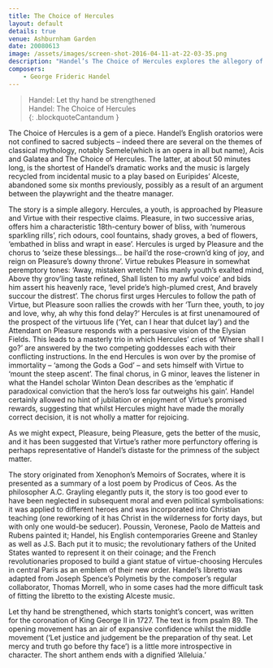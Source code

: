 ```yaml
---
title: The Choice of Hercules
layout: default
details: true
venue: Ashburnham Garden
date: 20080613
image: /assets/images/screen-shot-2016-04-11-at-22-03-35.png
description: "Handel’s The Choice of Hercules explores the allegory of virtue versus pleasure in a concise, dramatic oratorio set in classical mythology."
composers:
    - George Frideric Handel
---
```

> Handel: Let thy hand be strengthened  
> Handel: The Choice of Hercules  
{: .blockquoteCantandum }

The Choice of Hercules is a gem of a piece.  Handel’s English oratorios were not confined to sacred subjects – indeed there are several on the themes of classical mythology, notably Semele(which is an opera in all but name), Acis and Galatea and The Choice of Hercules.  The latter, at about 50 minutes long, is the shortest of Handel’s dramatic works and the music is largely recycled from incidental music to a play based on Euripides’ Alceste, abandoned some six months previously, possibly as a result of an argument between the playwright and the theatre manager.

The story is a simple allegory.  Hercules, a youth, is approached by Pleasure and Virtue with their respective claims.  Pleasure, in two successive arias, offers him a characteristic 18th-century bower of bliss, with ‘numerous sparkling rills’, rich odours, cool fountains, shady groves, a bed of flowers, ‘embathed in bliss and wrapt in ease’.  Hercules is urged by Pleasure and the chorus to ‘seize these blessings… be hail’d the rose-crown’d king of joy, and reign on Pleasure’s downy throne’.  Virtue rebukes Pleasure in somewhat peremptory tones: ‘Away, mistaken wretch!  This manly youth’s exalted mind, Above thy grov’ling taste refined, Shall listen to my awful voice’ and bids him assert his heavenly race, ‘level pride’s high-plumed crest, And bravely succour the distrest’.  The chorus first urges Hercules to follow the path of Virtue, but Pleasure soon rallies the crowds with her ‘Turn thee, youth, to joy and love, why, ah why this fond delay?’  Hercules is at first unenamoured of the prospect of the virtuous life (‘Yet, can I hear that dulcet lay’) and the Attendant on Pleasure responds with a persuasive vision of the Elysian Fields.  This leads to a masterly trio in which Hercules’ cries of ‘Where shall I go?’ are answered by the two competing goddesses each with their conflicting instructions.  In the end Hercules is won over by the promise of immortality – ‘among the Gods a God’  – and sets himself with Virtue to ‘mount the steep ascent’.  The final chorus, in G minor, leaves the listener in what the Handel scholar Winton Dean describes as the ‘emphatic if paradoxical conviction that the hero’s loss far outweighs his gain’.  Handel certainly allowed no hint of jubilation or enjoyment of Virtue’s promised rewards, suggesting that whilst Hercules might have made the morally correct decision, it is not wholly a matter for rejoicing.

As we might expect, Pleasure, being Pleasure, gets the better of the music, and it has been suggested that Virtue’s rather more perfunctory offering is perhaps representative of Handel’s distaste for the primness of the subject matter.

The story originated from Xenophon’s Memoirs of Socrates, where it is presented as a summary of a lost poem by Prodicus of Ceos.  As the philosopher A.C. Grayling elegantly puts it, the story is too good ever to have been neglected in subsequent moral and even political symbolisations: it was applied to different heroes and was incorporated into Christian teaching (one reworking of it has Christ in the wilderness for forty days, but with only one would-be seducer). Poussin, Veronese, Paolo de Matteis and Rubens painted it; Handel, his English contemporaries Greene and Stanley as well as J.S. Bach put it to music; the revolutionary fathers of the United States wanted to represent it on their coinage; and the French revolutionaries proposed to build a giant statue of virtue-choosing Hercules in central Paris as an emblem of their new order.  Handel’s libretto was adapted from Joseph Spence’s Polymetis by the composer’s regular collaborator, Thomas Morrell, who in some cases had the more difficult task of fitting the libretto to the existing Alceste music.

Let thy hand be strengthened, which starts tonight’s concert, was written for the coronation of King George II in 1727.  The text is from psalm 89. The opening movement has an air of expansive confidence whilst the middle movement (‘Let justice and judgement be the preparation of thy seat.  Let mercy and truth go before thy face’) is a little more introspective in character.  The short anthem ends with a dignified ‘Alleluia.’